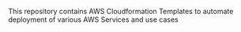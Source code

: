 This repository contains AWS Cloudformation Templates to automate deployment of various AWS Services and use cases

